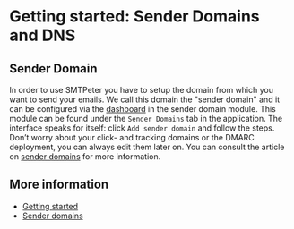 # Getting started: Sender Domains and DNS

## Sender Domain

In order to use SMTPeter you have to setup the domain from which you want 
to send your emails. We call this domain the "sender domain" and it can 
be configured via the [dashboard](dashboard) in the sender domain module. 
This module can be found under the `Sender Domains` tab in the application. 
The interface speaks for itself: click `Add sender domain` and follow the steps.
Don’t worry about your click- and tracking domains or the DMARC deployment, 
you can always edit them later on. You can consult the article on 
[sender domains](./sender-domains) for more information.

## More information

* [Getting started](./introduction)
* [Sender domains](./sender-domains)
